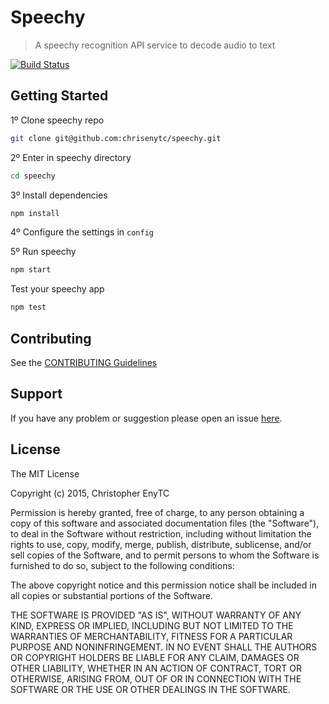 # Speechy

> A speechy recognition API service to decode audio to text

[![Build Status](https://secure.travis-ci.org/chrisenytc/speechy.png?branch=master)](https://travis-ci.org/chrisenytc/rescue)

## Getting Started

1º Clone speechy repo

```bash
git clone git@github.com:chrisenytc/speechy.git
```

2º Enter in speechy directory
```bash
cd speechy
```

3º Install dependencies

```bash
npm install
```

4º Configure the settings in `config`

5º Run speechy

```bash
npm start
```

Test your speechy app

```bash
npm test
```
## Contributing

See the [CONTRIBUTING Guidelines](https://github.com/chrisenytc/speechy/blob/master/CONTRIBUTING.md)

## Support
If you have any problem or suggestion please open an issue [here](https://github.com/chrisenytc/speechy/issues).

## License 

The MIT License

Copyright (c) 2015, Christopher EnyTC

Permission is hereby granted, free of charge, to any person
obtaining a copy of this software and associated documentation
files (the "Software"), to deal in the Software without
restriction, including without limitation the rights to use,
copy, modify, merge, publish, distribute, sublicense, and/or sell
copies of the Software, and to permit persons to whom the
Software is furnished to do so, subject to the following
conditions:

The above copyright notice and this permission notice shall be
included in all copies or substantial portions of the Software.

THE SOFTWARE IS PROVIDED "AS IS", WITHOUT WARRANTY OF ANY KIND,
EXPRESS OR IMPLIED, INCLUDING BUT NOT LIMITED TO THE WARRANTIES
OF MERCHANTABILITY, FITNESS FOR A PARTICULAR PURPOSE AND
NONINFRINGEMENT. IN NO EVENT SHALL THE AUTHORS OR COPYRIGHT
HOLDERS BE LIABLE FOR ANY CLAIM, DAMAGES OR OTHER LIABILITY,
WHETHER IN AN ACTION OF CONTRACT, TORT OR OTHERWISE, ARISING
FROM, OUT OF OR IN CONNECTION WITH THE SOFTWARE OR THE USE OR
OTHER DEALINGS IN THE SOFTWARE.

